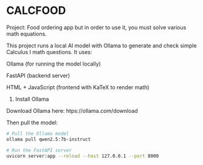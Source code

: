 # CALCFOOD

Project: Food ordering app but in order to use it, you must solve various math equations.

This project runs a local AI model with Ollama to generate and check simple Calculus I math questions.
It uses:

Ollama (for running the model locally)

FastAPI (backend server)

HTML + JavaScript (frontend with KaTeX to render math)

1. Install Ollama

Download Ollama here:  htps://ollama.com/download

Then pull the model:

```bash
# Pull the Ollama model
ollama pull qwen2.5:7b-instruct

# Run the FastAPI server
uvicorn server:app --reload --host 127.0.0.1 --port 8000
```
